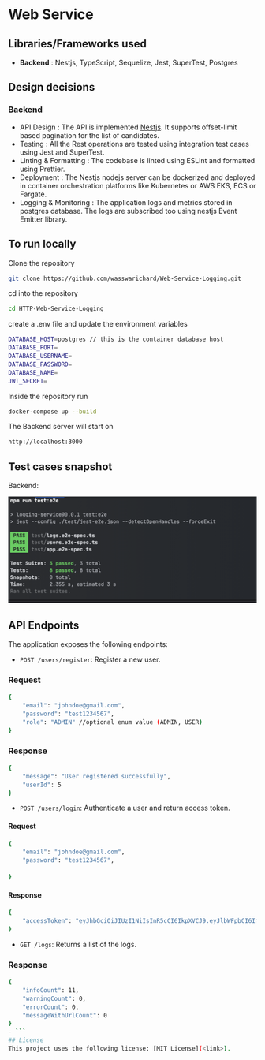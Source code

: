 # Web Service

## Libraries/Frameworks used

- **Backend** : Nestjs, TypeScript, Sequelize, Jest, SuperTest, Postgres

## Design decisions
### Backend
- API Design : The API is implemented [Nestjs](https://nestjs.com/). It supports offset-limit based pagination for the list of candidates.
- Testing : All the Rest operations are tested using integration test cases using Jest and SuperTest.
- Linting & Formatting : The codebase is linted using ESLint and formatted using Prettier.
- Deployment : The Nestjs nodejs server can be dockerized and deployed in container orchestration platforms like Kubernetes or AWS EKS, ECS or Fargate.
- Logging & Monitoring : The application logs and metrics stored in postgres database. The logs are subscribed too using nestjs Event Emitter library.

## To run locally

Clone the repository
```bash
git clone https://github.com/wasswarichard/Web-Service-Logging.git
```
cd into the repository
```bash
cd HTTP-Web-Service-Logging
```
create a .env file and update the environment variables
```bash
DATABASE_HOST=postgres // this is the container database host
DATABASE_PORT=
DATABASE_USERNAME=
DATABASE_PASSWORD=
DATABASE_NAME=
JWT_SECRET=
```
Inside the repository run
```bash
docker-compose up --build
```

The Backend server will start on
```bash
http://localhost:3000
```

## Test cases snapshot

Backend:

![Snapshot of backend cases](./docs/e2e_testcases.png)

## API Endpoints

The application exposes the following endpoints:

- `POST /users/register`: Register a new user.
### Request
```bash
{
    "email": "johndoe@gmail.com",
    "password": "test1234567",
    "role": "ADMIN" //optional enum value (ADMIN, USER)
}
```
### Response
```bash
{
    "message": "User registered successfully",
    "userId": 5
}
```
- `POST /users/login`: Authenticate a user and return access token.
#### Request
```bash
{
    "email": "johndoe@gmail.com",
    "password": "test1234567",

}
```
#### Response 
```bash
{
    "accessToken": "eyJhbGciOiJIUzI1NiIsInR5cCI6IkpXVCJ9.eyJlbWFpbCI6ImpvaG5kb2VAZ21haWwuY29tIiwic3ViIjo0LCJpYXQiOjE3Mjc2OTQ1ODh9.c4n0TX77zAj2Svohy3RRho9rEnTzlYKzRzz__YQeEQM"
}
```
- `GET /logs`: Returns a list of the logs.
### Response
```bash
{
    "infoCount": 11,
    "warningCount": 0,
    "errorCount": 0,
    "messageWithUrlCount": 0
}
- ```
## License
This project uses the following license: [MIT License](<link>).